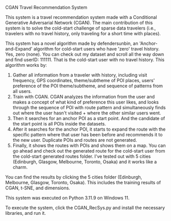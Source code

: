 CGAN Travel Recommendation System

This system is a travel recommendation system made with a Conditional Generative Adversarial Network (CGAN).
The main contribution of this system is to solve the cold-start challenge of sparse data travelers (i.e., travelers with no travel history, only traveling for a short time with places).

This system has a novel algorithm made by defendersunbin, an 'Anchor-and-Expand' algorithm for cold-start users who have 'zero' travel history. Yes, zero (none). You can check out my dataset and scroll all the way down and find userID: 111111. That is the cold-start user with no travel history.
This algorithm works by: 
1. Gather all information from a traveler with history, including visit frequency, GPS coordinates, theme/subtheme of POI places, users' preference of the POI theme/subtheme, and sequence of patterns from all users.
2. Train with CGAN. CGAN analyzes the information from the user and makes a concept of what kind of preference this user likes, and looks through the sequence of POI with route pattern and simultaneously finds out where the user hasn't visited + where the other similar users went.
3. Then it searches for an anchor POI as a start point. And the candidate of the start point is all POIs inside the datasets.
4. After it searches for the anchor POI, it starts to expand the route with the specific pattern where that user has been before and recommends it to the new user. Duplicate POIs and routes are not generated.
5. Finally, it shows the routes with POIs and shows them on a map. You can go ahead and check out the generated route for the cold-start user from the cold-start generated routes folder. I've tested out with 5 cities (Edinburgh, Glasgow, Melbourne, Toronto, Osaka) and it works like a charm.

You can find the results by clicking the 5 cities folder (Edinburgh, Melbourne, Glasgow, Toronto, Osaka).
This includes the training results of CGAN, t-SNE, and dimensions.

This system was executed on Python 3.11.9 on Windows 11.

To execute the system, click the CGAN_RecSys.py and install the necessary libraries, and run it.
